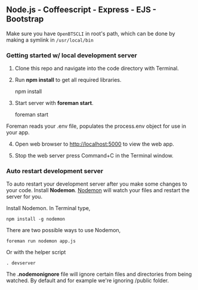 ## Node.js - Coffeescript - Express - EJS - Bootstrap

Make sure you have `OpenBTSCLI` in root's path, which can be done by making a symlink in `/usr/local/bin`

### Getting started w/ local development server

1) Clone this repo and navigate into the code directory with Terminal.

2) Run **npm install** to get all required libraries.

	npm install

3) Start server with **foreman start**.

	foreman start

Foreman reads your .env file, populates the process.env object for use in your app.

4) Open web browser to <http://localhost:5000> to view the web app.

5) Stop the web server press Command+C in the Terminal window.

### Auto restart development server

To auto restart your development server after you make some changes to your code. Install **Nodemon**. [Nodemon](https://github.com/remy/nodemon) will watch your files and restart the server for you.

Install Nodemon. In Terminal type,

	npm install -g nodemon

There are two possible ways to use Nodemon,

	foreman run nodemon app.js

Or with the helper script

	. devserver

The **.nodemonignore** file will ignore certain files and directories from being watched. By default and for example we're ignoring /public folder.

